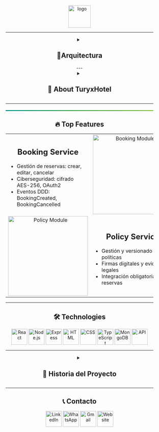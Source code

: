 <div align="center">
   <div style="gap: 10px; padding: 10px 20px;">  
      
 <img width="70" height="70" alt="logo" src="https://github.com/user-attachments/assets/49d3f374-97b2-44c9-a484-a70db38b5620" alt="TuryxHotel_logo" width="250" />


---
<details>
 <summary><h2>🌃Arquitectura</h2></summary>

</details>
---

<details>
   <summary><h2>🏨 About TuryxHotel</h2></summary>
<p align="center">

**TuryxHotel** es una plataforma integral para gestión hotelera con enfoque en **automatización**, **seguridad** y **experiencia del usuario**.  

✔ Gestión de reservas con ciberseguridad avanzada  
✔ Pasarela de pagos segura y tokenizada  
✔ Integración con WhatsApp y flujos automatizados (**n8n**)  
✔ Sistema de roles y perfiles para clientes, empresarios y administradores  
✔ Cumplimiento legal con módulo de políticas y auditoría  

</p>

<table align="center">
  <tr>
    <td align="right">
      <h2>🚀 Módulos Principales</h2>
      🔐 Servicio de Reserva con Ciberseguridad  
      💬 Chat y Grupos Estilo Red Social  
      📲 Integración con WhatsApp + n8n  
      💳 Pasarela de Pago Segura  
      👥 Sistema de Roles y Perfiles  
      🖼 Galería de Imágenes para Hoteles  
    </td>
    <td align="left">
       <a href="https://turyxhotel.netlify.app/">
       <img src="https://github.com/user-attachments/assets/bbbbbbbbbbbb" alt="App Preview" width="150">          
       </a>                     
       <a href="https://github.com/turyxhotel">
       <img src="https://github.com/user-attachments/assets/cccccccccccc" alt="GitHub" width="150">           
       </a>
    </td>
  </tr>
</table>
</details>

---

<hr style="border: none; height: 3px; background: linear-gradient(90deg, #009688, #4CAF50, #8BC34A); margin: 20px 0;">

<div>
   <h2>🔥 Top Features</h2>
   <table>
      <tr>
         <td>
            <div>
               <h2 align="center">Booking Service</h2>
               <ul>
                  <li>Gestión de reservas: crear, editar, cancelar</li>
                  <li>Ciberseguridad: cifrado AES-256, OAuth2</li>
                  <li>Eventos DDD: BookingCreated, BookingCancelled</li>
               </ul>
            </div>
         </td>
         <td align="center">
            <img src="https://github.com/user-attachments/assets/dddddddddddd" alt="Booking Module" width="250">
         </td>
      </tr>
      <tr>
         <td align="center">
            <img src="https://github.com/user-attachments/assets/eeeeeeeeeeee" alt="Policy Module" width="250">
         </td>
         <td>
            <div>
               <h2 align="center">Policy Service</h2>
               <ul>
                  <li>Gestión y versionado de políticas</li>
                  <li>Firmas digitales y evidencias legales</li>
                  <li>Integración obligatoria en reservas</li>
               </ul>
            </div>
         </td>
      </tr>
   </table>
</div>

---

<div align="center">
   <h2>🛠️ Technologies</h2>
   <p>
      <img src="https://github.com/user-attachments/assets/1eac8c20-efcf-45db-85ec-ae4bc656f06e" alt="React" width="50">
      <img src="https://github.com/user-attachments/assets/6091c091-8402-4a85-bb36-c48c3ff1d4ab" alt="Node.js" width="50">
      <img src="https://github.com/user-attachments/assets/37191562-bdc1-418d-888f-3de19f7dfe32" alt="Express" width="50">
      <img src="https://github.com/user-attachments/assets/51e27ad2-ded7-4994-ac7f-83aaa90cd221" alt="HTML" width="50">
      <img src="https://github.com/user-attachments/assets/7f33a537-4264-4d93-b5e1-ffce585b208f" alt="CSS" width="50">
      <img src="https://github.com/user-attachments/assets/4685736e-7ce9-45e9-b6c5-2d9ac7e4f0ab" alt="TypeScript" width="50">
      <img src="https://github.com/user-attachments/assets/9646bc56-c90b-45ef-98c4-df67e20ca65d" alt="MongoDB" width="50">
      <img src="https://github.com/user-attachments/assets/90cc58dd-fa77-4868-b1fc-e95bc8e6de3d" alt="API" width="50">
   </p>
</div>

---

<details>
   <summary><h2>📜 Historia del Proyecto</h2></summary>
<p>
TuryxHotel nació con la visión de transformar la industria hotelera mediante una plataforma digital que **automatiza procesos**, **garantiza la seguridad** y **mejora la experiencia tanto para viajeros como para hoteles**.  
El proyecto se basa en una arquitectura **DDD + Microservicios**, asegurando escalabilidad y resiliencia.  
Próximamente incorporaremos **IA para análisis legal**, **microservicios con Kubernetes** y **app móvil en React Native**.  
</p>
</details>

---

<div align="center">
   <h2>📞 Contacto</h2>
   <a href="https://www.linkedin.com/in/tu-perfil/"><img src="https://github.com/user-attachments/assets/a8263dbd-7b6c-448f-9c08-f2921c73170c" alt="LinkedIn" width="50"></a>
   <a href="https://wa.me/message/tu-whatsapp-id"><img src="https://github.com/user-attachments/assets/4a5b3f00-7420-4785-b3e8-ec42be6d31f7" alt="WhatsApp" width="50"></a>
   <a href="mailto:contacto@turyxhotel.com"><img src="https://github.com/user-attachments/assets/b0cd5e5c-bfd8-4f2c-ae3a-e0d5defadc76" alt="Gmail" width="50"></a>
   <a href="https://turyxhotel.netlify.app/"><img src="https://github.com/user-attachments/assets/e2041a1a-6ef9-4cf7-a5a5-4b4029234097" alt="Website" width="50"></a>
</div>




